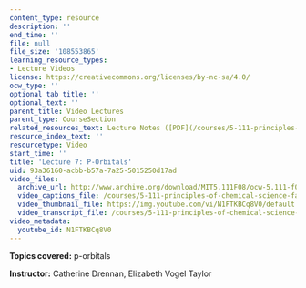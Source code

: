```yaml
---
content_type: resource
description: ''
end_time: ''
file: null
file_size: '108553865'
learning_resource_types:
- Lecture Videos
license: https://creativecommons.org/licenses/by-nc-sa/4.0/
ocw_type: ''
optional_tab_title: ''
optional_text: ''
parent_title: Video Lectures
parent_type: CourseSection
related_resources_text: Lecture Notes ([PDF](/courses/5-111-principles-of-chemical-science-fall-2008/resources/lecnotes07))
resource_index_text: ''
resourcetype: Video
start_time: ''
title: 'Lecture 7: P-Orbitals'
uid: 93a36160-acbb-b57a-7a25-5015250d17ad
video_files:
  archive_url: http://www.archive.org/download/MIT5.111F08/ocw-5.111-f08-lec07_300k.mp4
  video_captions_file: /courses/5-111-principles-of-chemical-science-fall-2008/193e0e6fff055e2a9e3d38b09ad71a55_N1FTKBCq8V0.vtt
  video_thumbnail_file: https://img.youtube.com/vi/N1FTKBCq8V0/default.jpg
  video_transcript_file: /courses/5-111-principles-of-chemical-science-fall-2008/8c7523976f54cdf17d5042002d8900aa_N1FTKBCq8V0.pdf
video_metadata:
  youtube_id: N1FTKBCq8V0
---
```


**Topics covered:** p-orbitals

**Instructor:** Catherine Drennan, Elizabeth Vogel Taylor

